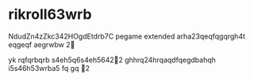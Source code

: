 # rikroll63wrb
NdudZn4zZkc342HOgdEtdrb7C
pegame extended
arha23qeqfqgqrgh4t
eqgeqf
aegrwbw
2￑


yk
rqfqrbqrb
s4eh5q6s4eh5642￐2
ghhrq24hrqaqdfqegdbahqh
i5s46h53wrba5
fq
gq
￑2
